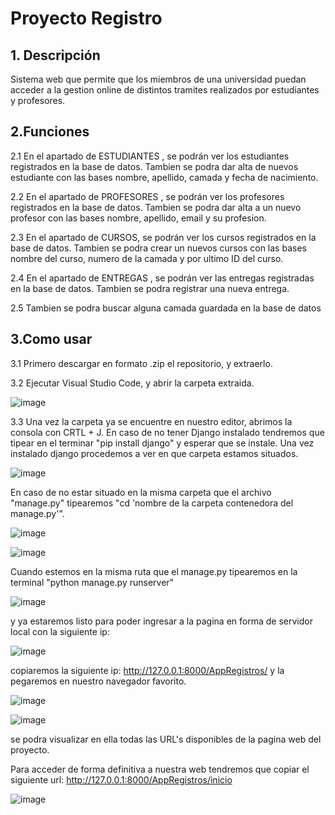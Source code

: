 # Proyecto Registro

## 1. Descripción
  
  Sistema web que permite que los miembros de una universidad puedan acceder a la gestion online de distintos tramites realizados por estudiantes y profesores.
  
  
## 2.Funciones

  2.1 En el apartado de ESTUDIANTES , se podrán ver los estudiantes registrados en la base de datos. Tambien se podra dar alta de nuevos estudiante con las bases nombre, apellido, camada y fecha de nacimiento.
  
  2.2 En el apartado de PROFESORES , se podrán ver los profesores registrados en la base de datos. Tambien se podra dar alta a un nuevo profesor con las bases nombre, apellido, email y su profesion.
  
  2.3 En el apartado de CURSOS, se podrán ver los cursos registrados en la base de datos. Tambien se podra crear un nuevos cursos con las bases nombre del curso, numero de la camada y por ultimo ID del curso.
  
  2.4 En el apartado de ENTREGAS , se podrán ver las entregas registradas en la base de datos. Tambien se podra registrar una nueva entrega.
  
  2.5 Tambien se podra buscar alguna camada guardada en la base de datos
  
 ## 3.Como usar
 
 3.1 Primero descargar en formato .zip el repositorio, y extraerlo.
 
 3.2 Ejecutar Visual Studio Code, y abrir la carpeta extraida.
 
 ![image](https://user-images.githubusercontent.com/124483470/217134066-1e935639-76bd-409d-bc33-e70f3ad688b7.png)

 3.3 Una vez la carpeta ya se encuentre en nuestro editor, abrimos la consola con CRTL + J. 
 En caso de no tener Django instalado tendremos que tipear en el terminar "pip install django" y esperar que se instale.
 Una vez instalado django procedemos a ver en que carpeta estamos situados. 
 
 ![image](https://user-images.githubusercontent.com/124483470/217137030-ca1bab26-ec6f-4e7a-9988-77c943cc1fc6.png)

En caso de no estar situado en la misma carpeta que el archivo "manage.py" tipearemos "cd 'nombre de la carpeta contenedora del manage.py'".

![image](https://user-images.githubusercontent.com/124483470/217137209-2b2d4e50-beed-4be9-b310-668cd299c0b9.png)

![image](https://user-images.githubusercontent.com/124483470/217137294-4e95e5b4-dc6f-4589-a5eb-046d14519ce6.png)


 Cuando estemos en la misma ruta que el manage.py tipearemos en la terminal "python manage.py runserver"
 
 ![image](https://user-images.githubusercontent.com/124483470/217137792-796c6943-aacc-4eab-af1b-6b1fda0e56af.png)

y ya estaremos listo para poder ingresar a la pagina en forma de servidor local con la siguiente ip:

![image](https://user-images.githubusercontent.com/124483470/217138020-94080f26-1dd5-4e53-9d99-cfe291db8e9a.png)

copiaremos la siguiente ip: http://127.0.0.1:8000/AppRegistros/ y la pegaremos en nuestro navegador favorito.

![image](https://user-images.githubusercontent.com/124483470/217139691-c7f851fb-34ed-4340-b235-3d061ac5d5eb.png)


![image](https://user-images.githubusercontent.com/124483470/217139127-a7b66488-bcfb-4274-b21c-3703120b40eb.png)

se podra visualizar en ella todas las URL's disponibles de la pagina web del proyecto.

Para acceder de forma definitiva a nuestra web tendremos que copiar el siguiente url: http://127.0.0.1:8000/AppRegistros/inicio

![image](https://user-images.githubusercontent.com/124483470/217139419-1e106604-8a86-4e41-a51d-681df290e36b.png)




 
  
  




